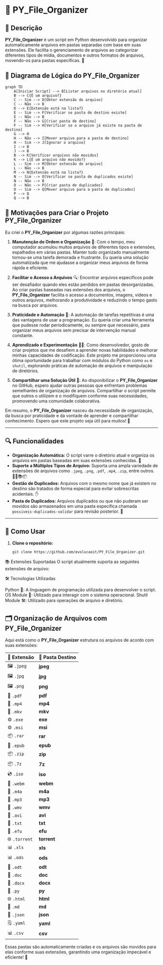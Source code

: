 # 📂 PY_File_Organizer

## 📝 Descrição

**PY_File_Organizer** é um script em Python desenvolvido para organizar automaticamente arquivos em pastas separadas com base em suas extensões. Ele facilita o gerenciamento de arquivos ao categorizar diferentes tipos de mídia, documentos e outros formatos de arquivos, movendo-os para pastas específicas. 🚀

## 📂 Diagrama de Lógica do PY_File_Organizer

```mermaid
graph TD
    A[Iniciar Script] --> B[Listar arquivos no diretório atual]
    B --> C{É um arquivo?}
    C -- Sim --> D[Obter extensão do arquivo]
    C -- Não --> B
    D --> E{Extensão está na lista?}
    E -- Sim --> F[Verificar se pasta de destino existe]
    E -- Não --> B
    F -- Não --> G[Criar pasta de destino]
    F -- Sim --> H[Verificar se o arquivo já existe na pasta de destino]
    G --> H
    H -- Não --> I[Mover arquivo para a pasta de destino]
    H -- Sim --> J[Ignorar o arquivo]
    I --> B
    J --> B
    B --> K[Verificar arquivos não movidos]
    K --> L{É um arquivo não movido?}
    L -- Sim --> M[Obter extensão do arquivo]
    L -- Não --> B
    M --> N{Extensão está na lista?}
    N -- Sim --> O[Verificar se pasta de duplicados existe]
    N -- Não --> B
    O -- Não --> P[Criar pasta de duplicados]
    O -- Sim --> Q[Mover arquivo para a pasta de duplicados]
    P --> Q
    Q --> B
```

## 🌟 Motivações para Criar o Projeto PY_File_Organizer

Eu criei o **PY_File_Organizer** por algumas razões principais:

1. **Manutenção de Ordem e Organização** 📁: Com o tempo, meu computador acumulou muitos arquivos de diferentes tipos e extensões, espalhados em várias pastas. Manter tudo organizado manualmente tornou-se uma tarefa demorada e frustrante. Eu queria uma solução automatizada que me ajudasse a organizar meus arquivos de forma rápida e eficiente.

2. **Facilitar o Acesso a Arquivos** 🔍: Encontrar arquivos específicos pode ser desafiador quando eles estão perdidos em pastas desorganizadas. Ao criar pastas baseadas nas extensões dos arquivos, o **PY_File_Organizer** facilita o acesso a documentos, imagens, vídeos e outros arquivos, melhorando a produtividade e reduzindo o tempo gasto na busca por arquivos.

3. **Praticidade e Automação** 🤖: A automação de tarefas repetitivas é uma das vantagens de usar a programação. Eu queria criar uma ferramenta que pudesse rodar periodicamente, ou sempre que necessário, para organizar meus arquivos sem precisar de intervenção manual constante.

4. **Aprendizado e Experimentação** 🧑‍💻: Como desenvolvedor, gosto de criar projetos que me desafiem a aprender novas habilidades e melhorar minhas capacidades de codificação. Este projeto me proporcionou uma ótima oportunidade para trabalhar com módulos do Python como `os` e `shutil`, explorando práticas de automação de arquivos e manipulação de diretórios.

5. **Compartilhar uma Solução Útil** 🤝: Ao disponibilizar o **PY_File_Organizer** no GitHub, espero ajudar outras pessoas que enfrentam problemas semelhantes de organização de arquivos. Compartilhar o script permite que outros o utilizem e o modifiquem conforme suas necessidades, promovendo uma comunidade colaborativa.

Em resumo, o **PY_File_Organizer** nasceu da necessidade de organização, da busca por praticidade e da vontade de aprender e compartilhar conhecimento. Espero que este projeto seja útil para muitos! 🌟


---

## 🔍 Funcionalidades

- **Organização Automática:** O script varre o diretório atual e organiza os arquivos em pastas baseadas em suas extensões conhecidas. 📁
- **Suporte a Múltiplos Tipos de Arquivo:** Suporta uma ampla variedade de extensões de arquivos como `.jpeg`, `.png`, `.pdf`, `.mp4`, `.zip`, entre outros. 🎨🎵📚📦
- **Gestão de Duplicados:** Arquivos com o mesmo nome que já existem no destino são tratados de forma especial para evitar sobrescritas acidentais. ✋
- **Pasta de Duplicados:** Arquivos duplicados ou que não puderam ser movidos são armazenados em uma pasta específica chamada `possiveis-duplicados-validar` para revisão posterior. 🔄

---

## 🚀 Como Usar

1. **Clone o repositório:**
   ```bash
   git clone https://github.com/evolucaoit/PY_File_Organizer.git


📚 Extensões Suportadas
O script atualmente suporta as seguintes extensões de arquivo:

🛠️ Tecnologias Utilizadas

Python 🐍: A linguagem de programação utilizada para desenvolver o script.
OS Module 📂: Utilizado para interagir com o sistema operacional.
Shutil Module 🛠️: Utilizado para operações de arquivo e diretório.

## 🗂️ Organização de Arquivos com PY_File_Organizer

Aqui está como o **PY_File_Organizer** estrutura os arquivos de acordo com suas extensões:

| 📁 **Extensão** | 📂 **Pasta Destino** |
|-----------------|----------------------|
| 🖼️ `.jpeg`     | **jpeg**             |
| 🖼️ `.jpg`      | **jpg**              |
| 🖼️ `.png`      | **png**              |
| 📄 `.pdf`      | **pdf**              |
| 🎥 `.mp4`      | **mp4**              |
| 🎥 `.mkv`      | **mkv**              |
| ⚙️ `.exe`      | **exe**              |
| ⚙️ `.msi`      | **msi**              |
| 📦 `.rar`      | **rar**              |
| 📖 `.epub`     | **epub**             |
| 📦 `.zip`      | **zip**              |
| 📦 `.7z`       | **7z**               |
| 💿 `.iso`      | **iso**              |
| 🎥 `.webm`     | **webm**             |
| 🎵 `.m4a`      | **m4a**              |
| 🎵 `.mp3`      | **mp3**              |
| 🎥 `.wmv`      | **wmv**              |
| 🎥 `.avi`      | **avi**              |
| 📝 `.txt`      | **txt**              |
| 📝 `.efu`      | **efu**              |
| 🌐 `.torrent`  | **torrent**          |
| 📊 `.xls`      | **xls**              |
| 📊 `.ods`      | **ods**              |
| 📝 `.odt`      | **odt**              |
| 📝 `.doc`      | **doc**              |
| 📝 `.docx`     | **docx**             |
| 🐍 `.py`       | **py**               |
| 🌐 `.html`     | **html**             |
| 📄 `.md`       | **md**               |
| 📄 `.json`     | **json**             |
| 🗒️ `.yaml`     | **yaml**             |
| 📊 `.csv`      | **csv**              |

Essas pastas são automaticamente criadas e os arquivos são movidos para elas conforme suas extensões, garantindo uma organização impecável e eficiente! 🚀


